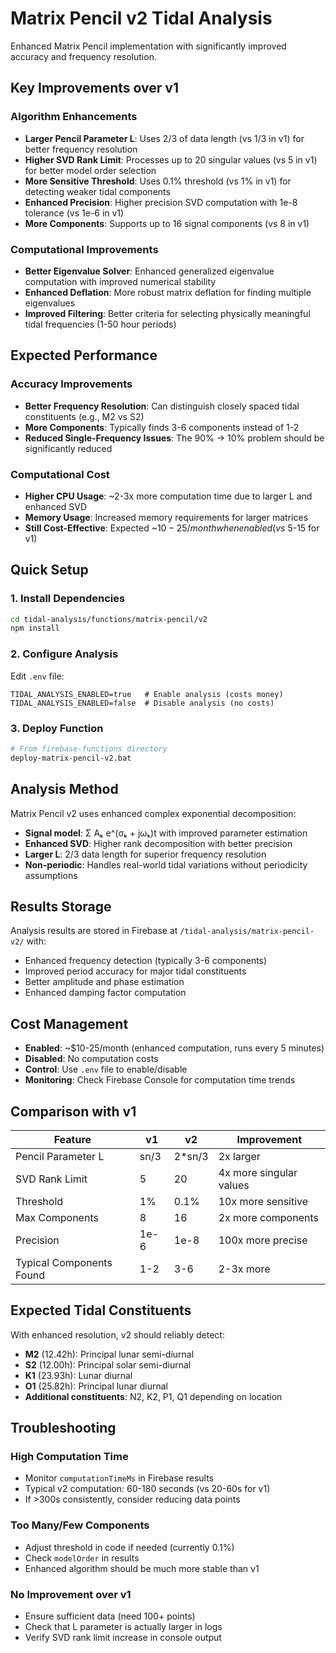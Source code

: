 # Matrix Pencil v2 Tidal Analysis

Enhanced Matrix Pencil implementation with significantly improved accuracy and frequency resolution.

## Key Improvements over v1

### Algorithm Enhancements
- **Larger Pencil Parameter L**: Uses 2/3 of data length (vs 1/3 in v1) for better frequency resolution
- **Higher SVD Rank Limit**: Processes up to 20 singular values (vs 5 in v1) for better model order selection
- **More Sensitive Threshold**: Uses 0.1% threshold (vs 1% in v1) for detecting weaker tidal components
- **Enhanced Precision**: Higher precision SVD computation with 1e-8 tolerance (vs 1e-6 in v1)
- **More Components**: Supports up to 16 signal components (vs 8 in v1)

### Computational Improvements
- **Better Eigenvalue Solver**: Enhanced generalized eigenvalue computation with improved numerical stability
- **Enhanced Deflation**: More robust matrix deflation for finding multiple eigenvalues
- **Improved Filtering**: Better criteria for selecting physically meaningful tidal frequencies (1-50 hour periods)

## Expected Performance

### Accuracy Improvements
- **Better Frequency Resolution**: Can distinguish closely spaced tidal constituents (e.g., M2 vs S2)
- **More Components**: Typically finds 3-6 components instead of 1-2
- **Reduced Single-Frequency Issues**: The 90% → 10% problem should be significantly reduced

### Computational Cost
- **Higher CPU Usage**: ~2-3x more computation time due to larger L and enhanced SVD
- **Memory Usage**: Increased memory requirements for larger matrices
- **Still Cost-Effective**: Expected ~$10-25/month when enabled (vs ~$5-15 for v1)

## Quick Setup

### 1. Install Dependencies
```bash
cd tidal-analysis/functions/matrix-pencil/v2
npm install
```

### 2. Configure Analysis
Edit `.env` file:
```env
TIDAL_ANALYSIS_ENABLED=true   # Enable analysis (costs money)
TIDAL_ANALYSIS_ENABLED=false  # Disable analysis (no costs)
```

### 3. Deploy Function
```bash
# From firebase-functions directory
deploy-matrix-pencil-v2.bat
```

## Analysis Method

Matrix Pencil v2 uses enhanced complex exponential decomposition:
- **Signal model**: Σ Aₖ e^(σₖ + jωₖ)t with improved parameter estimation
- **Enhanced SVD**: Higher rank decomposition with better precision
- **Larger L**: 2/3 data length for superior frequency resolution
- **Non-periodic**: Handles real-world tidal variations without periodicity assumptions

## Results Storage

Analysis results are stored in Firebase at `/tidal-analysis/matrix-pencil-v2/` with:
- Enhanced frequency detection (typically 3-6 components)
- Improved period accuracy for major tidal constituents
- Better amplitude and phase estimation
- Enhanced damping factor computation

## Cost Management

- **Enabled**: ~$10-25/month (enhanced computation, runs every 5 minutes)
- **Disabled**: No computation costs
- **Control**: Use `.env` file to enable/disable
- **Monitoring**: Check Firebase Console for computation time trends

## Comparison with v1

| Feature | v1 | v2 | Improvement |
|---------|----|----|-------------|
| Pencil Parameter L | sn/3 | 2*sn/3 | 2x larger |
| SVD Rank Limit | 5 | 20 | 4x more singular values |
| Threshold | 1% | 0.1% | 10x more sensitive |
| Max Components | 8 | 16 | 2x more components |
| Precision | 1e-6 | 1e-8 | 100x more precise |
| Typical Components Found | 1-2 | 3-6 | 2-3x more |

## Expected Tidal Constituents

With enhanced resolution, v2 should reliably detect:
- **M2** (12.42h): Principal lunar semi-diurnal
- **S2** (12.00h): Principal solar semi-diurnal  
- **K1** (23.93h): Lunar diurnal
- **O1** (25.82h): Principal lunar diurnal
- **Additional constituents**: N2, K2, P1, Q1 depending on location

## Troubleshooting

### High Computation Time
- Monitor `computationTimeMs` in Firebase results
- Typical v2 computation: 60-180 seconds (vs 20-60s for v1)
- If >300s consistently, consider reducing data points

### Too Many/Few Components
- Adjust threshold in code if needed (currently 0.1%)
- Check `modelOrder` in results
- Enhanced algorithm should be much more stable than v1

### No Improvement over v1
- Ensure sufficient data (need 100+ points)
- Check that L parameter is actually larger in logs
- Verify SVD rank limit increase in console output